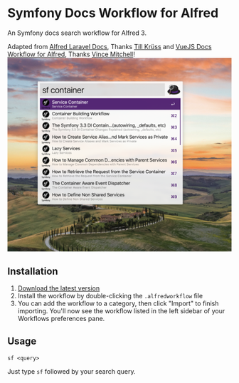 # Symfony Docs Workflow for Alfred

An Symfony docs search workflow for Alfred 3.

Adapted from [Alfred Laravel Docs](https://github.com/tillkruss/alfred-laravel-docs), Thanks [Till Krüss](https://twitter.com/tillkruss)
and [VueJS Docs Workflow for Alfred](https://github.com/vmitchell85/alfred-vuejs-docs), Thanks [Vince Mitchell](http://www.vincemitchell.me)!
![Screenshot](screenshot.png)

## Installation

1. [Download the latest version](https://github.com/ThomasTr/Alfred-Symfony-Docs/releases/latest/download/Symfony-Docs.alfredworkflow)
2. Install the workflow by double-clicking the `.alfredworkflow` file
3. You can add the workflow to a category, then click "Import" to finish importing. You'll now see the workflow listed in the left sidebar of your Workflows preferences pane.

## Usage

```
sf <query>
```

Just type `sf` followed by your search query.
